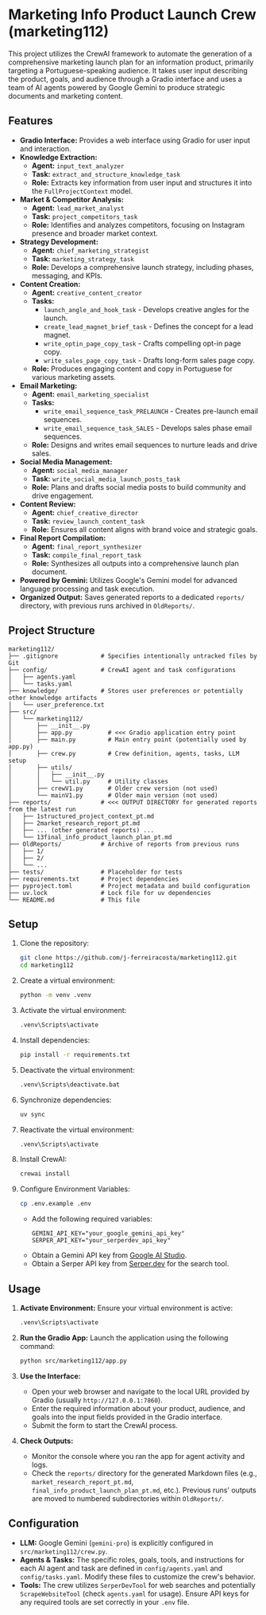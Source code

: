# Marketing Info Product Launch Crew (marketing112)

This project utilizes the CrewAI framework to automate the generation of a comprehensive marketing launch plan for an information product, primarily targeting a Portuguese-speaking audience. It takes user input describing the product, goals, and audience through a Gradio interface and uses a team of AI agents powered by Google Gemini to produce strategic documents and marketing content.

## Features

*   **Gradio Interface:** Provides a web interface using Gradio for user input and interaction.
*   **Knowledge Extraction:**
    *   **Agent:** `input_text_analyzer`
    *   **Task:** `extract_and_structure_knowledge_task`
    *   **Role:** Extracts key information from user input and structures it into the `FullProjectContext` model.
*   **Market & Competitor Analysis:**
    *   **Agent:** `lead_market_analyst`
    *   **Task:** `project_competitors_task`
    *   **Role:** Identifies and analyzes competitors, focusing on Instagram presence and broader market context.
*   **Strategy Development:**
    *   **Agent:** `chief_marketing_strategist`
    *   **Task:** `marketing_strategy_task`
    *   **Role:** Develops a comprehensive launch strategy, including phases, messaging, and KPIs.
*   **Content Creation:**
    *   **Agent:** `creative_content_creator`
    *   **Tasks:**
        *   `launch_angle_and_hook_task` - Develops creative angles for the launch.
        *   `create_lead_magnet_brief_task` - Defines the concept for a lead magnet.
        *   `write_optin_page_copy_task` - Crafts compelling opt-in page copy.
        *   `write_sales_page_copy_task` - Drafts long-form sales page copy.
    *   **Role:** Produces engaging content and copy in Portuguese for various marketing assets.
*   **Email Marketing:**
    *   **Agent:** `email_marketing_specialist`
    *   **Tasks:**
        *   `write_email_sequence_task_PRELAUNCH` - Creates pre-launch email sequences.
        *   `write_email_sequence_task_SALES` - Develops sales phase email sequences.
    *   **Role:** Designs and writes email sequences to nurture leads and drive sales.
*   **Social Media Management:**
    *   **Agent:** `social_media_manager`
    *   **Task:** `write_social_media_launch_posts_task`
    *   **Role:** Plans and drafts social media posts to build community and drive engagement.
*   **Content Review:**
    *   **Agent:** `chief_creative_director`
    *   **Task:** `review_launch_content_task`
    *   **Role:** Ensures all content aligns with brand voice and strategic goals.
*   **Final Report Compilation:**
    *   **Agent:** `final_report_synthesizer`
    *   **Task:** `compile_final_report_task`
    *   **Role:** Synthesizes all outputs into a comprehensive launch plan document.
*   **Powered by Gemini:** Utilizes Google's Gemini model for advanced language processing and task execution.
*   **Organized Output:** Saves generated reports to a dedicated `reports/` directory, with previous runs archived in `OldReports/`.

## Project Structure

```
marketing112/
├── .gitignore            # Specifies intentionally untracked files by Git
├── config/               # CrewAI agent and task configurations
│   ├── agents.yaml
│   └── tasks.yaml
├── knowledge/            # Stores user preferences or potentially other knowledge artifacts
│   └── user_preference.txt
├── src/
│   └── marketing112/
│       ├── __init__.py
│       ├── app.py          # <<< Gradio application entry point
│       ├── main.py         # Main entry point (potentially used by app.py)
│       ├── crew.py         # Crew definition, agents, tasks, LLM setup
│       ├── utils/
│       │   ├── __init__.py
│       │   └── util.py     # Utility classes
│       ├── crewV1.py       # Older crew version (not used)
│       └── mainV1.py       # Older main version (not used)
├── reports/              # <<< OUTPUT DIRECTORY for generated reports from the latest run
│   ├── 1structured_project_context_pt.md
│   ├── 2market_research_report_pt.md
│   ├── ... (other generated reports) ...
│   └── 13final_info_product_launch_plan_pt.md
├── OldReports/           # Archive of reports from previous runs
│   ├── 1/
│   ├── 2/
│   └── ...
├── tests/                # Placeholder for tests
├── requirements.txt      # Project dependencies
├── pyproject.toml        # Project metadata and build configuration
├── uv.lock               # Lock file for uv dependencies
└── README.md             # This file
```

## Setup

1. Clone the repository:
   ```bash
   git clone https://github.com/j-ferreiracosta/marketing112.git
   cd marketing112
   ```

2. Create a virtual environment:
   ```bash
   python -m venv .venv
   ```

3. Activate the virtual environment:
   ```bash
   .venv\Scripts\activate
   ```

4. Install dependencies:
   ```bash
   pip install -r requirements.txt
   ```

5. Deactivate the virtual environment:
   ```bash
   .venv\Scripts\deactivate.bat
   ```

6. Synchronize dependencies:
   ```bash
   uv sync
   ```

7. Reactivate the virtual environment:
   ```bash
   .venv\Scripts\activate
   ```

8. Install CrewAI:
   ```bash
   crewai install
   ```

9. Configure Environment Variables:
   ```bash
   cp .env.example .env
   ```
   * Add the following required variables:
     ```dotenv
     GEMINI_API_KEY="your_google_gemini_api_key"
     SERPER_API_KEY="your_serperdev_api_key"
     ```
   * Obtain a Gemini API key from [Google AI Studio](https://aistudio.google.com/app/apikey).
   * Obtain a Serper API key from [Serper.dev](https://serper.dev/) for the search tool.

## Usage

1.  **Activate Environment:**
    Ensure your virtual environment is active:
    ```bash
    .venv\Scripts\activate
    ```

2.  **Run the Gradio App:**
    Launch the application using the following command:
    ```bash
    python src/marketing112/app.py
    ```

3.  **Use the Interface:**
    *   Open your web browser and navigate to the local URL provided by Gradio (usually `http://127.0.0.1:7860`).
    *   Enter the required information about your product, audience, and goals into the input fields provided in the Gradio interface.
    *   Submit the form to start the CrewAI process.

4.  **Check Outputs:**
    *   Monitor the console where you ran the app for agent activity and logs.
    *   Check the `reports/` directory for the generated Markdown files (e.g., `market_research_report_pt.md`, `final_info_product_launch_plan_pt.md`, etc.). Previous runs' outputs are moved to numbered subdirectories within `OldReports/`.

## Configuration

*   **LLM:** Google Gemini (`gemini-pro`) is explicitly configured in `src/marketing112/crew.py`.
*   **Agents & Tasks:** The specific roles, goals, tools, and instructions for each AI agent and task are defined in `config/agents.yaml` and `config/tasks.yaml`. Modify these files to customize the crew's behavior.
*   **Tools:** The crew utilizes `SerperDevTool` for web searches and potentially `ScrapeWebsiteTool` (check `agents.yaml` for usage). Ensure API keys for any required tools are set correctly in your `.env` file.
